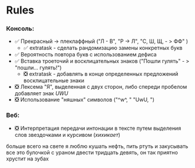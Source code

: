 # Rules
### Консоль:
* ✅ Прекрасный -> плеклаффный ("Л - В", "Р -> Л", "С, Ш, Щ, - > ФФ" )
  * ✅ extratask - сделать рандомизацию замены конкретных букв
* ✅ Вероятность повтора букв с использованием дефиса
* ✅ Вставка троеточий и восклицательных знаков ("Пошли гулять" - > "пошли... гулять!")
  * ❎ extratask - добавлять в конце определенных предложений восклицательные знаки
* ❎ Лексема "Я", выделенная с двух сторон, либо спереди пробелом добавляет знак *UWU*
* ❎ Использование "няшных" символов ("^w^, " "UwU, ")

### Веб:
* ❎ Интерпретация передачи интонации в тексте путем выделения слов звездочками и курсивом (*хихикает*)


больше всего на свете я люблю кушать нефть, пить ртуть и закусывать все это булочкой с ураном двести тридцать девять, он так приятно хрустит на зубах
